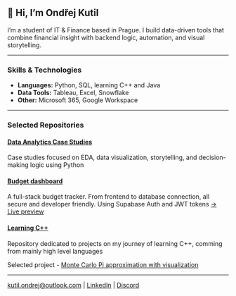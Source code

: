 ## 👋 Hi, I’m Ondřej Kutil

I’m a student of IT & Finance based in Prague. I build data-driven tools that combine financial insight with backend logic, automation, and visual storytelling.

---

### Skills & Technologies

- **Languages:** Python, SQL, learning C++ and Java
- **Data Tools:** Tableau, Excel, Snowflake
- **Other:** Microsoft 365, Google Workspace

---

### Selected Repositories

#### [Data Analytics Case Studies](https://github.com/OndrejKutil/data_analytics_case_studies)  
Case studies focused on EDA, data visualization, storytelling, and decision-making logic using Python

#### [Budget dashboard](https://github.com/OndrejKutil/budgeting_dashboard)
A full-stack budget tracker. From frontend to database connection, all secure and developer friendly. Using Supabase Auth and JWT tokens
[→ Live preview](https://budgeting-dashboard-frontend.onrender.com/)

#### [Learning C++](https://github.com/OndrejKutil/learning_cplusplus)
Repository dedicated to projects on my journey of learning C++, comming from mainly high level languages

Selected project - [Monte Carlo Pi approximation with visualization](https://github.com/OndrejKutil/learning_cplusplus/blob/main/docs/visualizations/MCpiApproximation.md)

---

kutil.ondrej@outlook.com | [LinkedIn](https://linkedin.com/in/ondřej-kutil-342a97256) | [Discord](https://discordapp.com/users/551050009626542102)
